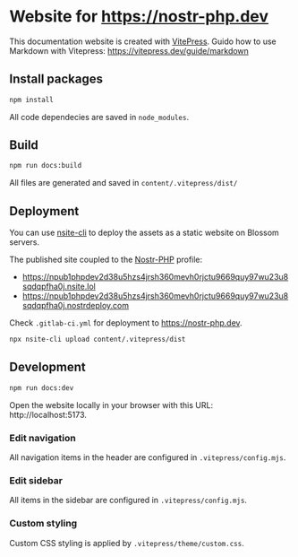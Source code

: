 # Website for https://nostr-php.dev

This documentation website is created with [VitePress](https://vitepress.dev/).
Guido how to use Markdown with Vitepress: https://vitepress.dev/guide/markdown

## Install packages

```bash
npm install
```
All code dependecies are saved in `node_modules`.
## Build

```bash
npm run docs:build
```

All files are generated and saved in `content/.vitepress/dist/`

## Deployment

You can use [nsite-cli](https://www.npmjs.com/package/nsite-cli) to deploy the assets as a static website on Blossom servers.

The published site coupled to the [Nostr-PHP](https://njump.me/npub1phpdev2d38u5hzs4jrsh360mevh0rjctu9669quy97wu23u8sqdqpfha0j) profile:
* https://npub1phpdev2d38u5hzs4jrsh360mevh0rjctu9669quy97wu23u8sqdqpfha0j.nsite.lol
* https://npub1phpdev2d38u5hzs4jrsh360mevh0rjctu9669quy97wu23u8sqdqpfha0j.nostrdeploy.com

Check `.gitlab-ci.yml` for deployment to https://nostr-php.dev.

```bash
npx nsite-cli upload content/.vitepress/dist
```

## Development

```bash
npm run docs:dev
```
Open the website locally in your browser with this URL: http://localhost:5173.

### Edit navigation

All navigation items in the header are configured in `.vitepress/config.mjs`.

### Edit sidebar

All items in the sidebar are configured in `.vitepress/config.mjs`.

### Custom styling

Custom CSS styling is applied by `.vitepress/theme/custom.css`.